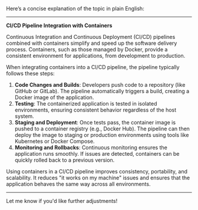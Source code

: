 Here’s a concise explanation of the topic in plain English:  

---

**CI/CD Pipeline Integration with Containers**  

Continuous Integration and Continuous Deployment (CI/CD) pipelines combined with containers simplify and speed up the software delivery process. Containers, such as those managed by Docker, provide a consistent environment for applications, from development to production.  

When integrating containers into a CI/CD pipeline, the pipeline typically follows these steps:  
1. **Code Changes and Builds**: Developers push code to a repository (like GitHub or GitLab). The pipeline automatically triggers a build, creating a Docker image of the application.  
2. **Testing**: The containerized application is tested in isolated environments, ensuring consistent behavior regardless of the host system.  
3. **Staging and Deployment**: Once tests pass, the container image is pushed to a container registry (e.g., Docker Hub). The pipeline can then deploy the image to staging or production environments using tools like Kubernetes or Docker Compose.  
4. **Monitoring and Rollbacks**: Continuous monitoring ensures the application runs smoothly. If issues are detected, containers can be quickly rolled back to a previous version.  

Using containers in a CI/CD pipeline improves consistency, portability, and scalability. It reduces "it works on my machine" issues and ensures that the application behaves the same way across all environments.  

---  

Let me know if you'd like further adjustments!